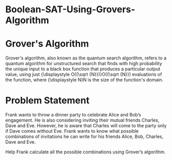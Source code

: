 # Boolean-SAT-Using-Grovers-Algorithm

# Grover's Algorithm
Grover's algorithm, also known as the quantum search algorithm, refers to a quantum algorithm for unstructured search that finds with high probability the unique input to a black box function that produces a particular output value, using just {\displaystyle O({\sqrt {N}})}O({\sqrt  {N}}) evaluations of the function, where {\displaystyle N}N is the size of the function's domain.

# Problem Statement
Frank wants to throw a dinner party to celebrate Alice and Bob’s engagement. He is also considering inviting their mutual friends Charles, Dave and Eve. However, he is aware that Charles will come to the party only if Dave comes without Eve. Frank wants to know what possible combinations of invitations he can write for his friends Alice, Bob, Charles, Dave and Eve.

Help Frank calculate all the possible combinations using Grover’s algorithm.
